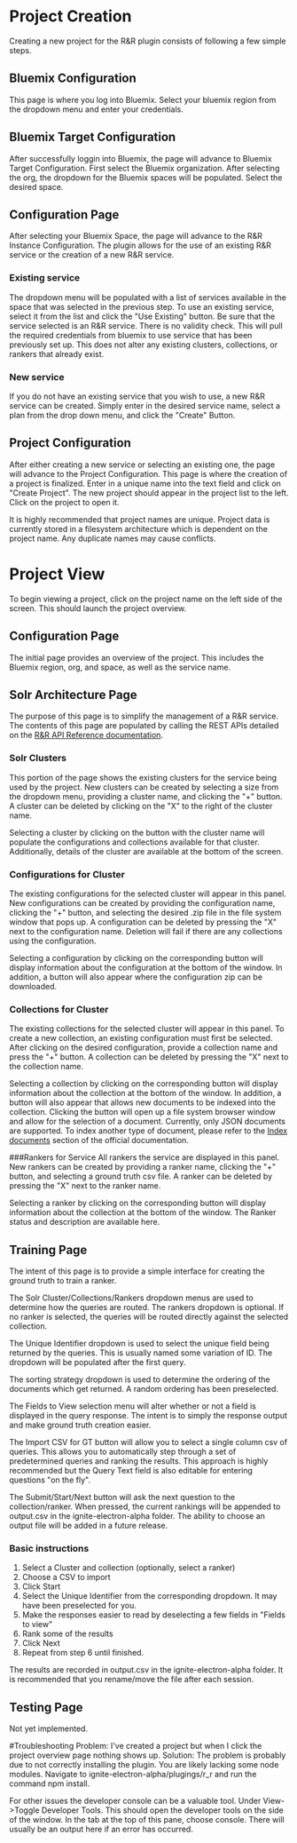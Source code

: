 # Project Creation
Creating a new project for the R&R plugin consists of following a few simple steps.

## Bluemix Configuration
This page is where you log into Bluemix. Select your bluemix region from the dropdown menu and enter your credentials.

## Bluemix Target Configuration
After successfully loggin into Bluemix, the page will advance to Bluemix Target Configuration. First select the Bluemix organization. After selecting the org, the dropdown for the Bluemix spaces will be populated. Select the desired space.

## Configuration Page
After selecting your Bluemix Space, the page will advance to the R&R Instance Configuration. The plugin allows for the use of an existing R&R service or the creation of a new R&R service.

### Existing service
The dropdown menu will be populated with a list of services available in the space that was selected in the previous step. To use an existing service, select it from the list and click the "Use Existing" button. Be sure that the service selected is an R&R service. There is no validity check. This will pull the required credentials from bluemix to use service that has been previously set up. This does not alter any existing clusters, collections, or rankers that already exist.

### New service
If you do not have an existing service that you wish to use, a new R&R service can be created. Simply enter in the desired service name, select a plan from the drop down menu, and click the "Create" Button.

## Project Configuration
After either creating a new service or selecting an existing one, the page will advance to the Project Configuration. This page is where the creation of a project is finalized. Enter in a unique name into the text field and click on "Create Project". The new project should appear in the project list to the left. Click on the project to open it.

It is highly recommended that project names are unique. Project data is currently stored in a filesystem architecture which is dependent on the project name. Any duplicate names may cause conflicts.

# Project View
To begin viewing a project, click on the project name on the left side of the screen. This should launch the project overview.

## Configuration Page
The initial page provides an overview of the project. This includes the Bluemix region, org, and space, as well as the service name.

## Solr Architecture Page
The purpose of this page is to simplify the management of a R&R service. The contents of this page are populated by calling the REST APIs detailed on the [R&R API Reference documentation](https://www.ibm.com/smarterplanet/us/en/ibmwatson/developercloud/retrieve-and-rank/api/v1/).

### Solr Clusters
This portion of the page shows the existing clusters for the service being used by the project. New clusters can be created by selecting a size from the dropdown menu, providing a cluster name, and clicking the "+" button. A cluster can be deleted by clicking on the "X" to the right of the cluster name.

Selecting a cluster by clicking on the button with the cluster name will populate the configurations and collections available for that cluster. Additionally, details of the cluster are available at the bottom of the screen.

### Configurations for Cluster
The existing configurations for the selected cluster will appear in this panel. New configurations can be created by providing the configuration name, clicking the "+" button, and selecting the desired .zip file in the file system window that pops up. A configuration can be deleted by pressing the "X" next to the configuration name. Deletion will fail if there are any collections using the configuration.

Selecting a configuration by clicking on the corresponding button will display information about the configuration at the bottom of the window. In addition, a button will also appear where the configuration zip can be downloaded.

### Collections for Cluster
The existing collections for the selected cluster will appear in this panel. To create a new collection, an existing configuration must first be selected. After clicking on the desired configuration, provide a collection name and press the "+" button. A collection can be deleted by pressing the "X" next to the collection name.

Selecting a collection by clicking on the corresponding button will display information about the collection at the bottom of the window. In addition, a button will also appear that allows new documents to be indexed into the collection. Clicking the button will open up a file system browser window and allow for the selection of a document. Currently, only JSON documents are supported. To index another type of document, please refer to the [Index documents](https://www.ibm.com/smarterplanet/us/en/ibmwatson/developercloud/retrieve-and-rank/api/v1/#index_doc) section of the official documentation.

###Rankers for Service
All rankers the service are displayed in this panel. New rankers can be created by providing a ranker name, clicking the "+" button, and selecting a ground truth csv file. A ranker can be deleted by pressing the "X" next to the ranker name.

Selecting a ranker by clicking on the corresponding button will display information about the collection at the bottom of the window. The Ranker status and description are available here.

## Training Page
The intent of this page is to provide a simple interface for creating the ground truth to train a ranker. 

The Solr Cluster/Collections/Rankers dropdown menus are used to determine how the queries are routed. The rankers dropdown is optional. If no ranker is selected, the queries will be routed directly against the selected collection.

The Unique Identifier dropdown is used to select the unique field being returned by the queries. This is usually named some variation of ID. The dropdown will be populated after the first query.

The sorting strategy dropdown is used to determine the ordering of the documents which get returned. A random ordering has been preselected.

The Fields to View selection menu will alter whether or not a field is displayed in the query response. The intent is to simply the response output and make ground truth creation easier.

The Import CSV for GT button will allow you to select a single column csv of queries. This allows you to automatically step through a set of predetermined queries and ranking the results. This approach is highly recommended but the Query Text field is also editable for entering questions "on the fly".

The Submit/Start/Next button will ask the next question to the collection/ranker. When pressed, the current rankings will be appended to output.csv in the ignite-electron-alpha folder. The ability to choose an output file will be added in a future release.

### Basic instructions
1. Select a Cluster and collection (optionally, select a ranker)
2. Choose a CSV to import
3. Click Start
4. Select the Unique Identifier from the corresponding dropdown. It may have been preselected for you.
5. Make the responses easier to read by deselecting a few fields in "Fields to view"
6. Rank some of the results
7. Click Next
8. Repeat from step 6 until finished.

The results are recorded in output.csv in the ignite-electron-alpha folder. It is recommended that you rename/move the file after each session.

## Testing Page
Not yet implemented.

#Troubleshooting
Problem: I've created a project but when I click the project overview page nothing shows up.
Solution: The problem is probably due to not correctly installing the plugin. You are likely lacking some node modules. Navigate to ignite-electron-alpha/plugings/r_r and run the command npm install.

For other issues the developer console can be a valuable tool. Under View->Toggle Developer Tools. This should open the developer tools on the side of the window. In the tab at the top of this pane, choose console. There will usually be an output here if an error has occurred.

